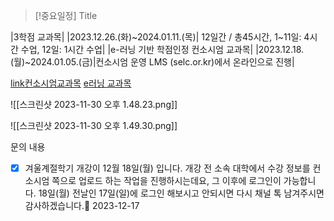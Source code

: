 

> [!중요일정] Title
> 
|3학점 교과목|   |2023.12.26.(화)~2024.01.11.(목)| 12일간 / 총45시간, 1~11일: 4시간 수업, 12일: 1시간 수업|
|e-러닝 기반 학점인정 컨소시엄 교과목|   |2023.12.18.(월)~2024.01.05.(금)|컨소시엄 운영 LMS (selc.or.kr)에서 온라인으로 진행|

[link컨소시엄교과목](https://www.selc.or.kr)
[e러닝 교과목](https://ecampus.smu.ac.kr/)



![[스크린샷 2023-11-30 오후 1.48.23.png]]



![[스크린샷 2023-11-30 오후 1.49.30.png]]



문의 내용
- [x] 겨울계절학기 개강이 12월 18일(월) 입니다. 개강 전 소속 대학에서 수강 정보를 컨소시엄 쪽으로 업로드 하는 작업을 진행하시는데요, 그 이후에 로그인이 가능합니다. 18일(월) 전날인 17일(일)에 로그인 해보시고 안되시면 다시 채널 톡 남겨주시면 감사하겠습니다.📅 2023-12-17